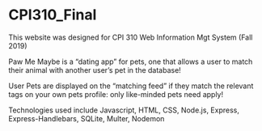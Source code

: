 # CPI310_Final

This website was designed for CPI 310 Web Information Mgt System (Fall 2019)

Paw Me Maybe is a “dating app” for pets, one that allows a user to match their animal with another user’s pet in the database!

User Pets are displayed on the “matching feed” if they match the relevant tags on your own pets profile: only like-minded pets need apply!

Technologies used include Javascript, HTML, CSS, Node.js, Express, Express-Handlebars, SQLite, Multer, Nodemon
